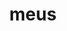 ---
title: meus
meaning: my
ch: [seven, mt, mt5thru7]
pos: totadjective
femstem: me
femend: a
neutstem: me
neutend: um
six: y
---